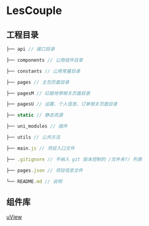 # LesCouple

## 工程目录

```js
├── api // 接口目录

├── components // 公用组件目录

├── constants // 公用常量目录

├── pages // 主包页面目录

├── pagesM // 红娘地带相关页面目录

├── pagesU // 设置、个人信息、订单相关页面目录

├── static // 静态资源

├── uni_modules // 插件

├── utils // 公共方法

├── main.js // 项目入口文件

├── .gitignore // 不纳入 git 版本控制的 /文件夹?/ 列表

├── pages.json // 项目信息文件

└── README.md // 说明
```

## 组件库

[uView](https://www.uviewui.com)